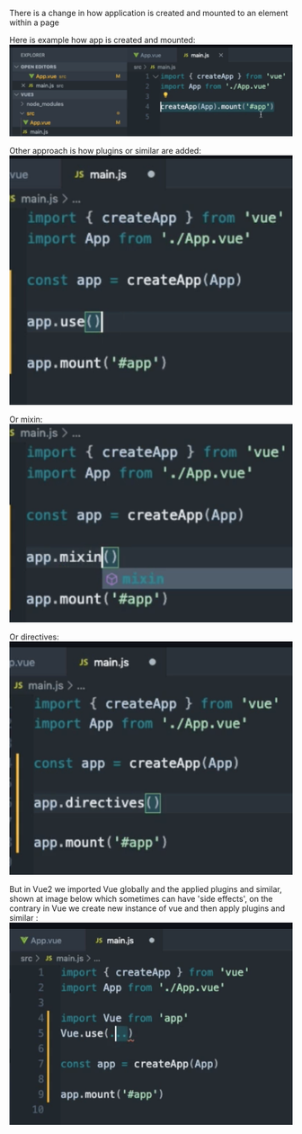 There is a change in how application is created and mounted to an element within a page

Here is example how app is created and mounted:
![](./assets/Pasted%20image%2020221104103607.png)

Other approach is how plugins or similar are added: 
![](./assets/Pasted%20image%2020221104103756.png)

Or mixin:
![](./assets/Pasted%20image%2020221104103821.png)

Or directives:
![](./assets/Pasted%20image%2020221104103841.png)

But in Vue2 we imported Vue globally and the applied plugins and similar, shown at image below which sometimes can have 'side effects', on the contrary in Vue we create new instance of vue and then apply plugins and similar :
![](./assets/Pasted%20image%2020221104104008.png)